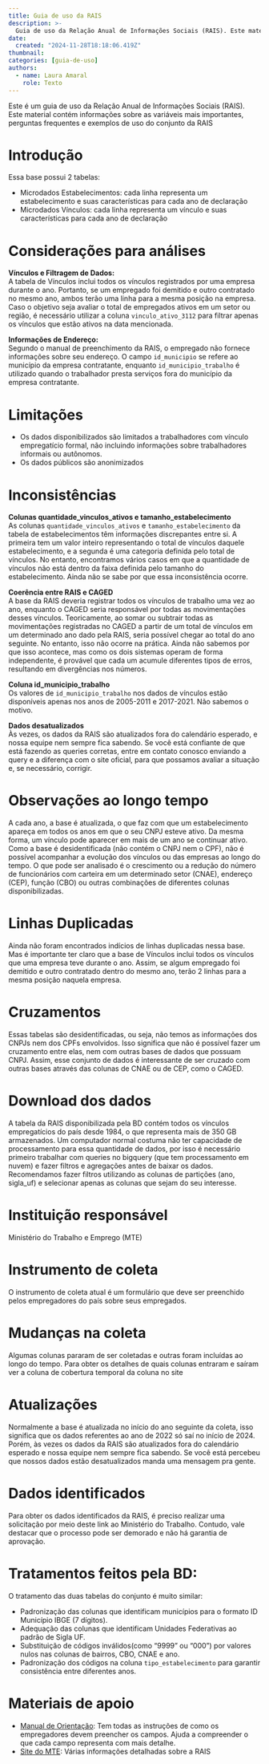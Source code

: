 ```yaml
---
title: Guia de uso da RAIS
description: >-
  Guia de uso da Relação Anual de Informações Sociais (RAIS). Este material contém informações sobre as variáveis mais importantes, perguntas frequentes e exemplos de uso do conjunto da RAIS 
date:
  created: "2024-11-28T18:18:06.419Z"
thumbnail: 
categories: [guia-de-uso]
authors:
  - name: Laura Amaral
    role: Texto
---
```


Este é um guia de uso da Relação Anual de Informações Sociais (RAIS). Este material contém informações sobre as variáveis mais importantes, perguntas frequentes e exemplos de uso do conjunto da RAIS 

# Introdução
Essa base possui 2 tabelas: 
* Microdados Estabelecimentos: cada linha representa um estabelecimento e suas características para cada ano de declaração
* Microdados Vínculos: cada linha representa um vínculo e suas características para cada ano de declaração

# Considerações para análises
**Vínculos e Filtragem de Dados:**  
A tabela de Vínculos inclui todos os vínculos registrados por uma empresa durante o ano. Portanto, se um empregado foi demitido e outro contratado no mesmo ano, ambos terão uma linha para a mesma posição na empresa. Caso o objetivo seja avaliar o total de empregados ativos em um setor ou região, é necessário utilizar a coluna `vinculo_ativo_3112` para filtrar apenas os vínculos que estão ativos na data mencionada.

**Informações de Endereço:**  
Segundo o manual de preenchimento da RAIS, o empregado não fornece informações sobre seu endereço. O campo `id_municipio` se refere ao município da empresa contratante, enquanto `id_municipio_trabalho` é utilizado quando o trabalhador presta serviços fora do município da empresa contratante.

# Limitações
* Os dados disponibilizados são limitados a trabalhadores com vínculo empregatício formal, não incluindo informações sobre trabalhadores informais ou autônomos.
* Os dados públicos são anonimizados

# Inconsistências
**Colunas quantidade_vinculos_ativos e tamanho_estabelecimento**  
As colunas `quantidade_vinculos_ativos` e `tamanho_estabelecimento` da tabela de estabelecimentos têm informações discrepantes entre si. A primeira tem um valor inteiro representando o total de vínculos daquele estabelecimento, e a segunda é uma categoria definida pelo total de vínculos. No entanto, encontramos vários casos em que a quantidade de vínculos não está dentro da faixa definida pelo tamanho do estabelecimento. Ainda não se sabe por que essa inconsistência ocorre.  

**Coerência entre RAIS e CAGED**  
A base da RAIS deveria registrar todos os vínculos de trabalho uma vez ao ano, enquanto o CAGED seria responsável por todas as movimentações desses vínculos. Teoricamente, ao somar ou subtrair todas as movimentações registradas no CAGED a partir de um total de vínculos em um determinado ano dado pela RAIS, seria possível chegar ao total do ano seguinte. No entanto, isso não ocorre na prática. Ainda não sabemos por que isso acontece, mas como os dois sistemas operam de forma independente, é provável que cada um acumule diferentes tipos de erros, resultando em divergências nos números.  

**Coluna id_municipio_trabalho**  
Os valores de `id_municipio_trabalho` nos dados de vínculos estão disponíveis apenas nos anos de 2005-2011 e 2017-2021. Não sabemos o motivo.  

**Dados desatualizados**  
Às vezes, os dados da RAIS são atualizados fora do calendário esperado, e nossa equipe nem sempre fica sabendo. Se você está confiante de que está fazendo as queries corretas, entre em contato conosco enviando a query e a diferença com o site oficial, para que possamos avaliar a situação e, se necessário, corrigir.  

# Observações ao longo tempo
A cada ano, a base é atualizada, o que faz com que um estabelecimento apareça em todos os anos em que o seu CNPJ esteve ativo. Da mesma forma, um vínculo pode aparecer em mais de um ano se continuar ativo. Como a base é desidentificada (não contém o CNPJ nem o CPF), não é possível acompanhar a evolução dos vínculos ou das empresas ao longo do tempo. O que pode ser analisado é o crescimento ou a redução do número de funcionários com carteira em um determinado setor (CNAE), endereço (CEP), função (CBO) ou outras combinações de diferentes colunas disponibilizadas.

# Linhas Duplicadas
Ainda não foram encontrados indícios de linhas duplicadas nessa base. Mas é importante ter claro que a base de Vínculos inclui todos os vínculos que uma empresa teve durante o ano. Assim, se algum empregado foi demitido e outro contratado dentro do mesmo ano, terão 2 linhas para a mesma posição naquela empresa.

# Cruzamentos
Essas tabelas são desidentificadas, ou seja, não temos as informações dos CNPJs nem dos CPFs envolvidos. Isso significa que não é possível fazer um cruzamento entre elas, nem com outras bases de dados que possuam CNPJ. Assim, esse conjunto de dados é interessante de ser cruzado com outras bases através das colunas de CNAE ou de CEP, como o CAGED. 

# Download dos dados
A tabela da RAIS disponibilizada pela BD contém todos os vínculos empregatícios do país desde 1984, o que representa mais de 350 GB armazenados. Um computador normal costuma não ter capacidade de processamento para essa quantidade de dados, por isso é necessário primeiro trabalhar com queries no bigquery (que tem processamento em nuvem) e fazer filtros e agregações antes de baixar os dados. Recomendamos fazer filtros utilizando as colunas de partições (ano, sigla_uf) e selecionar apenas as colunas que sejam do seu interesse.

# Instituição responsável
Ministério do Trabalho e Emprego (MTE)

# Instrumento de coleta
O instrumento de coleta atual é um formulário que deve ser preenchido pelos empregadores do país sobre seus empregados. 

# Mudanças na coleta
Algumas colunas pararam de ser coletadas e outras foram incluídas ao longo do tempo. Para obter os detalhes de quais colunas entraram e saíram ver a coluna de cobertura temporal da coluna no site

# Atualizações
Normalmente a base é atualizada no início do ano seguinte da coleta, isso significa que os dados referentes ao ano de 2022 só saí no início de 2024.  Porém, às vezes os dados da RAIS são atualizados fora do calendário esperado e nossa equipe nem sempre fica sabendo. Se você está  percebeu que nossos dados estão desatualizados manda uma mensagem pra gente. 

# Dados identificados
Para obter os dados identificados da RAIS, é preciso realizar uma solicitação por meio deste link ao Ministério do Trabalho. Contudo, vale destacar que o processo pode ser demorado e não há garantia de aprovação.

# Tratamentos feitos pela BD:
O tratamento das duas tabelas do conjunto é muito similar: 
* Padronização das colunas que identificam municípios para o formato ID Município IBGE (7 dígitos).
* Adequação das colunas que identificam Unidades Federativas ao padrão de Sigla UF.
* Substituição de códigos inválidos(como “9999” ou “000”) por valores nulos nas colunas de bairros, CBO, CNAE e ano.
* Padronização dos códigos na coluna `tipo_estabelecimento` para garantir consistência entre diferentes anos.

# Materiais de apoio
* [Manual de Orientação](http://www.rais.gov.br/sitio/rais_ftp/ManualRAIS2023.pdf): Tem todas as instruções de como os empregadores devem preencher os campos. Ajuda a compreender o que cada campo representa com mais detalhe. 
* [Site do MTE](http://www.rais.gov.br/sitio/sobre.jsf): Várias informações detalhadas sobre a RAIS 




